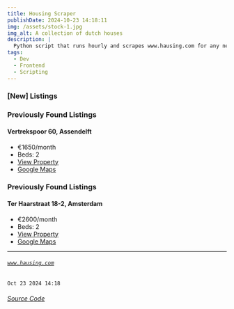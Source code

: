 ```yaml
---
title: Housing Scraper
publishDate: 2024-10-23 14:18:11
img: /assets/stock-1.jpg
img_alt: A collection of dutch houses
description: |
  Python script that runs hourly and scrapes www.hausing.com for any new properties.
tags:
  - Dev
  - Frontend
  - Scripting
---
```


### [New] Listings

### Previously Found Listings
#### Vertrekspoor 60, Assendelft
- €1650/month
- Beds: 2
- [View Property](https://www.hausing.com/properties-for-rent-amsterdam/vertrekspoor-60-assendelft)
- [Google Maps](http://maps.google.com/?q=Vertrekspoor-60,-Assendelft)

### Previously Found Listings
#### Ter Haarstraat 18-2, Amsterdam
- €2600/month
- Beds: 2
- [View Property](https://www.hausing.com/properties-for-rent-amsterdam/ter-haarstraat-18-2-amsterdam)
- [Google Maps](http://maps.google.com/?q=Ter-Haarstraat-18-2,-Amsterdam)
---
###### [`www.hausing.com`](https://www.hausing.com/properties-for-rent-amsterdam?sort-asc=price)

`Oct 23 2024 14:18`
###### [Source Code](https://github.com/celestegambardella/hausing-scraper)
